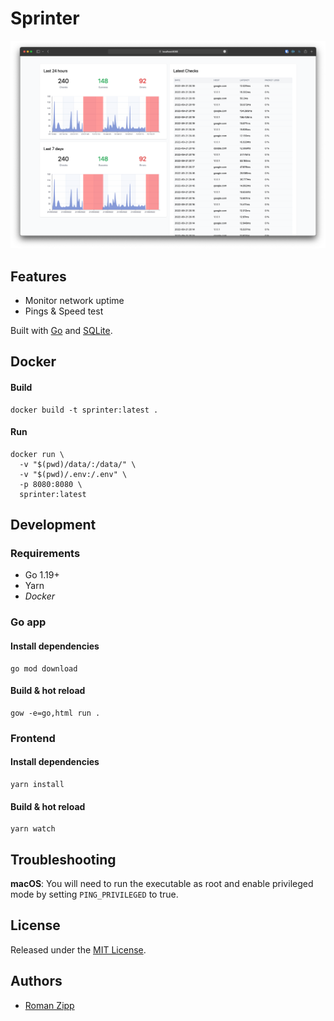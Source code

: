 # Sprinter

![](preview.png)

## Features

- Monitor network uptime
- Pings & Speed test

Built with [Go](https://go.dev/) and [SQLite](https://sqlite.org/).

## Docker

#### Build

```shell
docker build -t sprinter:latest .
```

#### Run

```shell
docker run \
  -v "$(pwd)/data/:/data/" \
  -v "$(pwd)/.env:/.env" \
  -p 8080:8080 \
  sprinter:latest
```

## Development

### Requirements

- Go 1.19+
- Yarn
- _Docker_

### Go app

#### Install dependencies

```
go mod download
```

#### Build & hot reload

```shell
gow -e=go,html run .
```

### Frontend

#### Install dependencies

```
yarn install
```

#### Build & hot reload

```shell
yarn watch
```

## Troubleshooting

**macOS**: You will need to run the executable as root and enable privileged mode by setting `PING_PRIVILEGED` to true.

## License

Released under the [MIT License](LICENSE.md).

## Authors

- [Roman Zipp](https://github.com/romanzipp)
